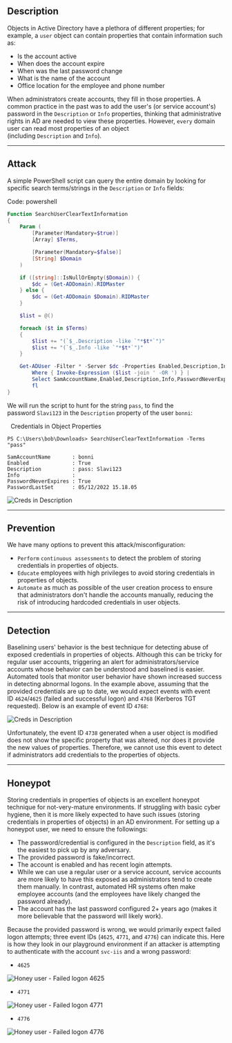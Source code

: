 
## Description

Objects in Active Directory have a plethora of different properties; for example, a `user` object can contain properties that contain information such as:

- Is the account active
- When does the account expire
- When was the last password change
- What is the name of the account
- Office location for the employee and phone number

When administrators create accounts, they fill in those properties. A common practice in the past was to add the user's (or service account's) password in the `Description` or `Info` properties, thinking that administrative rights in AD are needed to view these properties. However, `every` domain user can read most properties of an object (including `Description` and `Info`).

---

## Attack

A simple PowerShell script can query the entire domain by looking for specific search terms/strings in the `Description` or `Info` fields:

Code: powershell

```powershell
Function SearchUserClearTextInformation
{
    Param (
        [Parameter(Mandatory=$true)]
        [Array] $Terms,

        [Parameter(Mandatory=$false)]
        [String] $Domain
    )

    if ([string]::IsNullOrEmpty($Domain)) {
        $dc = (Get-ADDomain).RIDMaster
    } else {
        $dc = (Get-ADDomain $Domain).RIDMaster
    }

    $list = @()

    foreach ($t in $Terms)
    {
        $list += "(`$_.Description -like `"*$t*`")"
        $list += "(`$_.Info -like `"*$t*`")"
    }

    Get-ADUser -Filter * -Server $dc -Properties Enabled,Description,Info,PasswordNeverExpires,PasswordLastSet |
        Where { Invoke-Expression ($list -join ' -OR ') } | 
        Select SamAccountName,Enabled,Description,Info,PasswordNeverExpires,PasswordLastSet | 
        fl
}
```

We will run the script to hunt for the string `pass`, to find the password `Slavi123` in the `Description` property of the user `bonni`:

  Credentials in Object Properties

```powershell-session
PS C:\Users\bob\Downloads> SearchUserClearTextInformation -Terms "pass"

SamAccountName       : bonni
Enabled              : True
Description          : pass: Slavi123
Info                 : 
PasswordNeverExpires : True
PasswordLastSet      : 05/12/2022 15.18.05
```

![Creds in Description](https://academy.hackthebox.com/storage/modules/176/A6/A6creds.png)

---

## Prevention

We have many options to prevent this attack/misconfiguration:

- `Perform` `continuous assessments` to detect the problem of storing credentials in properties of objects.
- `Educate` employees with high privileges to avoid storing credentials in properties of objects.
- `Automate` as much as possible of the user creation process to ensure that administrators don't handle the accounts manually, reducing the risk of introducing hardcoded credentials in user objects.

---

## Detection

Baselining users' behavior is the best technique for detecting abuse of exposed credentials in properties of objects. Although this can be tricky for regular user accounts, triggering an alert for administrators/service accounts whose behavior can be understood and baselined is easier. Automated tools that monitor user behavior have shown increased success in detecting abnormal logons. In the example above, assuming that the provided credentials are up to date, we would expect events with event ID `4624`/`4625` (failed and successful logon) and `4768` (Kerberos TGT requested). Below is an example of event ID `4768`:

![Creds in Description](https://academy.hackthebox.com/storage/modules/176/A6/Detect1.png)

Unfortunately, the event ID `4738` generated when a user object is modified does not show the specific property that was altered, nor does it provide the new values of properties. Therefore, we cannot use this event to detect if administrators add credentials to the properties of objects.

---

## Honeypot

Storing credentials in properties of objects is an excellent honeypot technique for not-very-mature environments. If struggling with basic cyber hygiene, then it is more likely expected to have such issues (storing credentials in properties of objects) in an AD environment. For setting up a honeypot user, we need to ensure the followings:

- The password/credential is configured in the `Description` field, as it's the easiest to pick up by any adversary.
- The provided password is fake/incorrect.
- The account is enabled and has recent login attempts.
- While we can use a regular user or a service account, service accounts are more likely to have this exposed as administrators tend to create them manually. In contrast, automated HR systems often make employee accounts (and the employees have likely changed the password already).
- The account has the last password configured 2+ years ago (makes it more believable that the password will likely work).

Because the provided password is wrong, we would primarily expect failed logon attempts; three event IDs (`4625`, `4771`, and `4776`) can indicate this. Here is how they look in our playground environment if an attacker is attempting to authenticate with the account `svc-iis` and a wrong password:

- `4625`

![Honey user - Failed logon 4625](https://academy.hackthebox.com/storage/modules/176/A6/honeypot4dot3.png)

- `4771`

![Honey user - Failed logon 4771](https://academy.hackthebox.com/storage/modules/176/A6/honeypot4.png)

- `4776`

![Honey user - Failed logon 4776](https://academy.hackthebox.com/storage/modules/176/A6/honeypot4dot2.png)